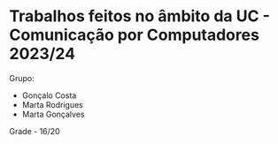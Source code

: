 # Trabalhos feitos no âmbito da UC - Comunicação por Computadores 2023/24

Grupo:

- Gonçalo Costa
- Marta Rodrigues
- Marta Gonçalves

Grade - 16/20
